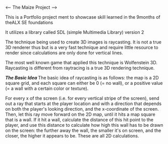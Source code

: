 <-- The Maize Project -->

This is a Portfolio project ment to showcase skill learned in the 9months of theALX SE foundations

It utilizes a library called SDL (simple Multimedia Library) version 2

The technique being used to create 3D images is raycasting. It is not a true 3D renderer thus but is a very fast technique
and require little resource to render since calculations are only done for vertical lines.

The most well known game that applied this technique is Wolfenstein 3D.
Raycasting is different from raytracing is a true 3D rendering technique.

<b><i>The Basic Idea </i></b>
The basic idea of raycasting is as follows: the map is a 2D square grid, and each square can either be 0 (= no wall), or a positive value (= a wall with a certain color or texture).

For every x of the screen (i.e. for every vertical stripe of the screen), send out a ray that starts at the player location and with a direction that depends on both the player's looking direction, and the x-coordinate of the screen. Then, let this ray move forward on the 2D map, until it hits a map square that is a wall. 
If it hit a wall, calculate the distance of this hit point to the player, and use this distance to calculate how high this wall has to be drawn on the screen: the further away the wall, the smaller it's on screen, and the closer, the higher it appears to be. These are all 2D calculations. 
